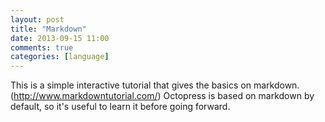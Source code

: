 ```yaml
---
layout: post
title: "Markdown"
date: 2013-09-15 11:00
comments: true
categories: [language]
---
```

This is a simple interactive tutorial that gives the basics on markdown. (http://www.markdowntutorial.com/) Octopress is based on markdown by default, so it's useful to learn it before going forward.